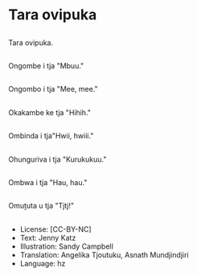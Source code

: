 # Tara ovipuka

##
Tara ovipuka.

##
Ongombe i tja "Mbuu."

##
Ongombo i tja "Mee, mee."

##
Okakambe ke tja "Hihih."

##
Ombinda i tja"Hwii, hwiii."

##
Ohunguriva i tja "Kurukukuu."

##
Ombwa i tja "Hau, hau."

##
Omuṱuta u tja "Tjtj!"

##
* License: [CC-BY-NC]
* Text: Jenny Katz
* Illustration: Sandy Campbell
* Translation: Angelika Tjoutuku, Asnath Mundjindjiri
* Language: hz
